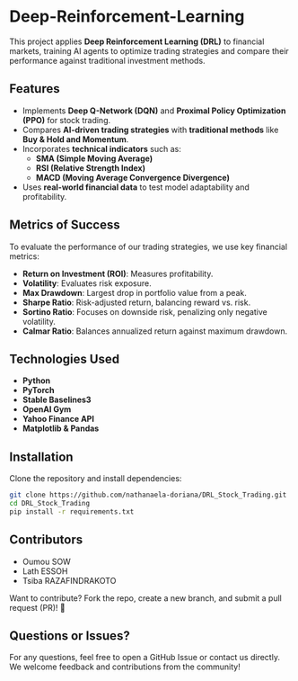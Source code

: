 # Deep-Reinforcement-Learning

This project applies **Deep Reinforcement Learning (DRL)** to financial markets, training AI agents to optimize trading strategies and compare their performance against traditional investment methods.

## Features
- Implements **Deep Q-Network (DQN)** and **Proximal Policy Optimization (PPO)** for stock trading.
- Compares **AI-driven trading strategies** with **traditional methods** like **Buy & Hold and Momentum**.
- Incorporates **technical indicators** such as:
  - **SMA (Simple Moving Average)**
  - **RSI (Relative Strength Index)**
  - **MACD (Moving Average Convergence Divergence)**
- Uses **real-world financial data** to test model adaptability and profitability.

## Metrics of Success
To evaluate the performance of our trading strategies, we use key financial metrics:
- **Return on Investment (ROI)**: Measures profitability.
- **Volatility**: Evaluates risk exposure.
- **Max Drawdown**: Largest drop in portfolio value from a peak.
- **Sharpe Ratio**: Risk-adjusted return, balancing reward vs. risk.
- **Sortino Ratio**: Focuses on downside risk, penalizing only negative volatility.
- **Calmar Ratio**: Balances annualized return against maximum drawdown.

## Technologies Used
- **Python** 
- **PyTorch** 
- **Stable Baselines3** 
- **OpenAI Gym** 
- **Yahoo Finance API** 
- **Matplotlib & Pandas** 

## Installation

Clone the repository and install dependencies:

```bash
git clone https://github.com/nathanaela-doriana/DRL_Stock_Trading.git
cd DRL_Stock_Trading
pip install -r requirements.txt
```

## Contributors

- Oumou SOW
- Lath ESSOH
- Tsiba RAZAFINDRAKOTO

Want to contribute? Fork the repo, create a new branch, and submit a pull request (PR)! 🚀

## Questions or Issues?

For any questions, feel free to open a GitHub Issue or contact us directly.
We welcome feedback and contributions from the community!

